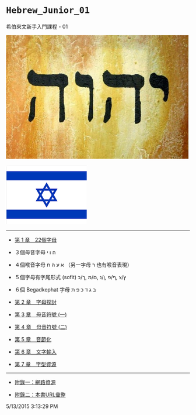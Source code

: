 # `Hebrew_Junior_01`
希伯來文新手入門課程 - 01

![耶和華](images/耶和華.jpg)

![以色列國旗](images/以色列國旗.png)



---
- [第 1 章　22個字母](docs/CH01.md)
 - ３個母音字母 ה ו י
 - ４個喉音字母 א ע ה ח  （另一字母 ר 也有喉音表現）
 - ５個字母有字尾形式 (sofit) ץ/צ ,ף/פ ,ן/נ ,ם/מ ,ך/כ
 - ６個 Begadkephat 字母 ב ג ד כ פ ת
- [第 2 章　字母探討](docs/CH02.md)

- [第 3 章　母音符號 (一)](docs/CH03.md)

- [第 4 章　母音符號 (二)](docs/CH04.md)
 
- [第 5 章　音節化](docs/CH05.md)
 
- [第 6 章　文字輸入](docs/CH06.md)
 
- [第 7 章　字型資源](docs/CH07.md)
 
---
- [附錄一：網路資源](docs/AP01.md)

- [附錄二：本書URL彙整](docs/AP02.md)


5/13/2015 3:13:29 PM 
